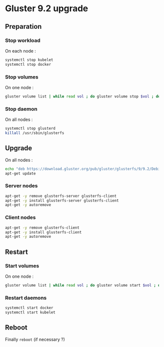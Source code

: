 # Gluster 9.2 upgrade

## Preparation

### Stop workload

On each node :

```bash
systemctl stop kubelet
systemctl stop docker
```

### Stop volumes

On one node :

```bash
gluster volume list | while read vol ; do gluster volume stop $vol ; done
```

### Stop daemon

On all nodes :

```bash
systemctl stop glusterd
killall /usr/sbin/glusterfs
```

## Upgrade

On all nodes :

```bash
echo "deb https://download.gluster.org/pub/gluster/glusterfs/9/9.2/Debian/buster/amd64/apt buster main" > /etc/apt/sources.list.d/gluster.list
apt-get update
```

### Server nodes

```bash
apt-get -y remove glusterfs-server glusterfs-client
apt-get -y install glusterfs-server glusterfs-client
apt-get -y autoremove
```

### Client nodes

```bash
apt-get -y remove glusterfs-client
apt-get -y install glusterfs-client
apt-get -y autoremove
```

## Restart

### Start volumes

On one node :

```bash
gluster volume list | while read vol ; do gluster volume start $vol ; done
```

### Restart daemons

```bash
systemctl start docker
systemctl start kubelet
```

## Reboot

Finally `reboot` (if necessary ?)
